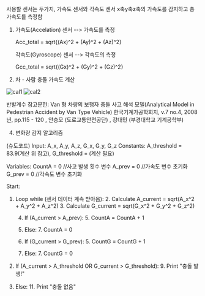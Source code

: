 사용할 센서는 두가지, 가속도 센서와 각속도 센서
x축y축z축의 가속도를 감지하고 총 가속도를 측정함

1. 가속도(Accelation) 센서 --> 가속도를 측정

    Acc_total = sqrt{(Ax)^2 + (Ay)^2 + (Az)^2}
 
   각속도(Gyroscope) 센서 --> 각속도의 측정  

    Gcc_total = sqrt{(Gx)^2 + (Gy)^2 + (Gz)^2}

2. 차 - 사람 충돌 가속도 계산
   
![cal1](https://github.com/user-attachments/assets/60e96f74-294d-4099-8949-0a65d19e5d32)
![cal2](https://github.com/user-attachments/assets/2c155008-5e98-4cb9-af90-d595a5124652)

반발계수 참고문헌: Van 형 차량의 보행자 충돌 사고 해석 모델(Analytical Model in Pedestrian Accident by Van Type Vehicle)
한국기계가공학회지, v.7 no.4, 2008년, pp.115 - 120 , 안승모 (도로교통안전공단) ,  강대민 (부경대학교 기계공학부)


4. 변화량 감지 알고리즘 

(슈도코드)
Input: A_x, A_y, A_z, G_x, G_y, G_z
Constants: A_threshold = 83.9(계산 위 참고), G_threshold = (계산 필요)

Variables:
    CountA = 0 //사고 발생 횟수 변수
    A_prev = 0 //가속도 변수 초기화
    G_prev = 0 //각속도 변수 초기화

Start:
1. Loop while (센서 데이터 계속 받아옴):
    2. Calculate A_current = sqrt(A_x^2 + A_y^2 + A_z^2)
    3. Calculate G_current = sqrt(G_x^2 + G_y^2 + G_z^2)

    4. If (A_current > A_prev):
        5. CountA = CountA + 1
    6. Else:
        7. CountA = 0

    4. If (G_current > G_prev):
        5. CountG = CountG + 1
    6. Else:
        7. CountG = 0
 

8. If (A_current > A_threshold OR G_current > G_threshold):
    9. Print "충돌 발생!" 
10. Else:
    11. Print "충돌 없음"
